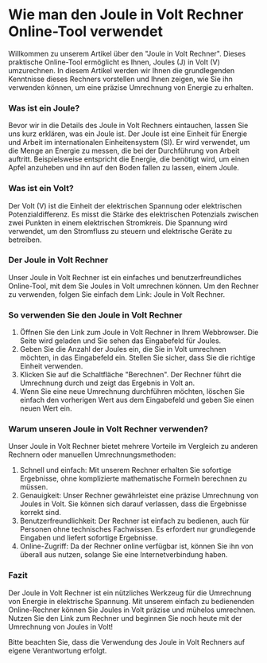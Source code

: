 Wie man den Joule in Volt Rechner Online-Tool verwendet
=======================================================

Willkommen zu unserem Artikel über den "Joule in Volt Rechner". Dieses praktische Online-Tool ermöglicht es Ihnen, Joules (J) in Volt (V) umzurechnen. In diesem Artikel werden wir Ihnen die grundlegenden Kenntnisse dieses Rechners vorstellen und Ihnen zeigen, wie Sie ihn verwenden können, um eine präzise Umrechnung von Energie zu erhalten.

### Was ist ein Joule?

Bevor wir in die Details des Joule in Volt Rechners eintauchen, lassen Sie uns kurz erklären, was ein Joule ist. Der Joule ist eine Einheit für Energie und Arbeit im internationalen Einheitensystem (SI). Er wird verwendet, um die Menge an Energie zu messen, die bei der Durchführung von Arbeit auftritt. Beispielsweise entspricht die Energie, die benötigt wird, um einen Apfel anzuheben und ihn auf den Boden fallen zu lassen, einem Joule.

### Was ist ein Volt?

Der Volt (V) ist die Einheit der elektrischen Spannung oder elektrischen Potenzialdifferenz. Es misst die Stärke des elektrischen Potenzials zwischen zwei Punkten in einem elektrischen Stromkreis. Die Spannung wird verwendet, um den Stromfluss zu steuern und elektrische Geräte zu betreiben.

### Der Joule in Volt Rechner

Unser Joule in Volt Rechner ist ein einfaches und benutzerfreundliches Online-Tool, mit dem Sie Joules in Volt umrechnen können. Um den Rechner zu verwenden, folgen Sie einfach dem Link: Joule in Volt Rechner.

### So verwenden Sie den Joule in Volt Rechner

1. Öffnen Sie den Link zum Joule in Volt Rechner in Ihrem Webbrowser. Die Seite wird geladen und Sie sehen das Eingabefeld für Joules.
2. Geben Sie die Anzahl der Joules ein, die Sie in Volt umrechnen möchten, in das Eingabefeld ein. Stellen Sie sicher, dass Sie die richtige Einheit verwenden.
3. Klicken Sie auf die Schaltfläche "Berechnen". Der Rechner führt die Umrechnung durch und zeigt das Ergebnis in Volt an.
4. Wenn Sie eine neue Umrechnung durchführen möchten, löschen Sie einfach den vorherigen Wert aus dem Eingabefeld und geben Sie einen neuen Wert ein.

### Warum unseren Joule in Volt Rechner verwenden?

Unser Joule in Volt Rechner bietet mehrere Vorteile im Vergleich zu anderen Rechnern oder manuellen Umrechnungsmethoden:

1. Schnell und einfach: Mit unserem Rechner erhalten Sie sofortige Ergebnisse, ohne komplizierte mathematische Formeln berechnen zu müssen.
2. Genauigkeit: Unser Rechner gewährleistet eine präzise Umrechnung von Joules in Volt. Sie können sich darauf verlassen, dass die Ergebnisse korrekt sind.
3. Benutzerfreundlichkeit: Der Rechner ist einfach zu bedienen, auch für Personen ohne technisches Fachwissen. Es erfordert nur grundlegende Eingaben und liefert sofortige Ergebnisse.
4. Online-Zugriff: Da der Rechner online verfügbar ist, können Sie ihn von überall aus nutzen, solange Sie eine Internetverbindung haben.

### Fazit

Der Joule in Volt Rechner ist ein nützliches Werkzeug für die Umrechnung von Energie in elektrische Spannung. Mit unserem einfach zu bedienenden Online-Rechner können Sie Joules in Volt präzise und mühelos umrechnen. Nutzen Sie den Link zum Rechner und beginnen Sie noch heute mit der Umrechnung von Joules in Volt!

Bitte beachten Sie, dass die Verwendung des Joule in Volt Rechners auf eigene Verantwortung erfolgt.